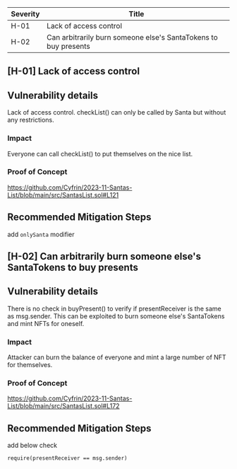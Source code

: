 | Severity | Title |
| -------- | -------- | 
|H-01 |Lack of access control|
|H-02 |Can arbitrarily burn someone else's SantaTokens to buy presents|

## [H-01] Lack of access control
## Vulnerability details
Lack of access control. checkList() can only be called by Santa but without any restrictions.

### Impact
Everyone can call checkList() to put themselves on the nice list.

### Proof of Concept
https://github.com/Cyfrin/2023-11-Santas-List/blob/main/src/SantasList.sol#L121

## Recommended Mitigation Steps
add ```onlySanta``` modifier

## [H-02] Can arbitrarily burn someone else's SantaTokens to buy presents

## Vulnerability details
There is no check in buyPresent() to verify if presentReceiver is the same as msg.sender. This can be exploited to burn someone else's SantaTokens and mint NFTs for oneself.

### Impact
Attacker can burn the balance of everyone and mint a large number of NFT for themselves.

### Proof of Concept
https://github.com/Cyfrin/2023-11-Santas-List/blob/main/src/SantasList.sol#L172

## Recommended Mitigation Steps
add below check
```
require(presentReceiver == msg.sender) 
```